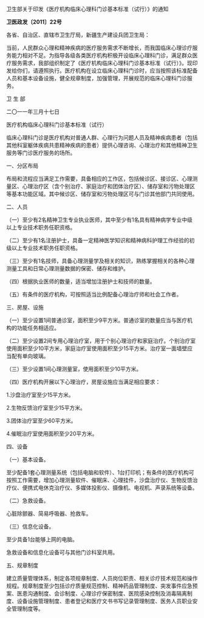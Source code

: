 卫生部关于印发《医疗机构临床心理科门诊基本标准（试行）》的通知

**卫医政发〔2011〕22号**

各省、自治区、直辖市卫生厅局，新疆生产建设兵团卫生局：

当前，人民群众心理和精神疾病的医疗服务需求不断增长，而我国临床心理诊疗服务能力相对不足。为指导各级各类医疗机构积极开设临床心理科门诊，满足群众医疗服务需求，我部组织制定了《医疗机构临床心理科门诊基本标准（试行）》。现印发给你们，请遵照执行。医疗机构在设立临床心理科门诊时，应当按照该标准配备人员和基本设备设施，健全规章制度，加强管理，开展规范的临床心理科门诊服务。

卫 生 部

二〇一一年三月十七日

医疗机构临床心理科门诊基本标准（试行）

临床心理科门诊是医疗机构对普通人群、心理行为问题人员及精神疾病患者（包括其他科室躯体疾病共患精神疾病的患者）提供心理咨询、心理治疗和其他精神卫生服务等门诊医疗服务的场所。

一、分区布局

布局和流程应当满足工作需要，具备相应的工作区，包括候诊区、接诊区、心理测量区、心理治疗区（含个别治疗、家庭治疗和团体治疗区）、储存室和污物处理区等基本功能区域。其中候诊区、储存室和污物处理区可与门诊其他部门共同使用。

二、人员

（一）至少有2名精神卫生专业执业医师，其中至少有1名具有精神病学专业中级以上专业技术职务任职资格。

（二）至少有1名注册护士，具备一定精神医学知识和精神病科护理工作经验的初级以上专业技术职务任职资格。

（三）至少有1名技师，具备心理测量学及相关的知识，熟练掌握相关的各种心理测量工具和日常心理测量数据的保密、储存和维护。

（四）根据执业医师的数量，适当增加注册护士和技师的数量。

（五）有条件的医疗机构，可按照适当比例配备心理治疗师和社会工作者。

三、房屋、设施

（一）至少设置1间普通诊室，面积至少9平方米。普通诊室的数量应当与医疗机构的功能任务相适应。

（二）至少设置2间专用心理治疗室，用于个别心理治疗和家庭治疗。个别治疗室使用面积至少10平方米，家庭治疗室使用面积至少15平方米。治疗室一面墙壁应当配有单向玻璃。

（三）至少设置1间心理测量室，使用面积至少10平方米。

（四）医疗机构开展以下心理治疗，房屋设施应当满足相应要求：

1.沙盘治疗室至少15平方米。

2.生物反馈治疗室至少15平方米。

3.团体治疗室至少60平方米。

4.催眠治疗室使用面积至少20平方米。

四、设备

（一）基本设备。

至少配备1套心理测量系统（包括电脑和软件）、1台打印机；有条件的医疗机构可按照工作需要，增加心理测量软件、催眠床、心理挂件，沙盘治疗仪、生物反馈治疗仪、便携式电休克治疗仪、多媒体投影仪、摄像机、电视机、声录系统等设备。

（二）急救设备。

心脏除颤器、简易呼吸器、抢救车。

（三）信息化设备。

至少具备1台能够上网的电脑。

急救设备和信息化设备可与其他门诊科室共用。

五、规章制度

建立质量管理体系，制定各项规章制度、人员岗位职责、相关诊疗技术规范和操作规程。规章制度至少包括诊疗质量规范控制、精神药品管理制度、突发事件应急预案、医患沟通制度、会诊制度、心理诊疗保密制度、医院感染控制及消毒隔离制度、设备设施管理制度、患者登记和医疗文书书写记录管理制度、医务人员职业安全管理制度等。
